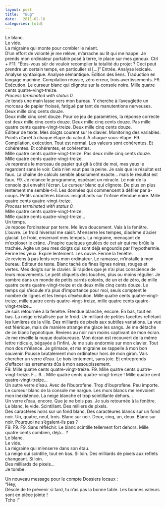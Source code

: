 ```yaml
---  
layout: post  
title:  "Bug"  
date:   2011-02-18  
categories: [old]  
--- 
```

Le blanc.  
Le vide.  
La migraine qui monte pour combler le néant.  
D’un effort de volonté je me relève, m’arrache au lit qui me happe. Je prends
mon ordinateur portable posé à terre, le place sur mes genoux. Ctrl + F11.
“Êtes-vous sûr de vouloir recompiler la totalité du projet ? Ceci peut prendre
un certain temps, en particulier si [...]” Entrée. Analyse lexicale. Analyse syntaxique. Analyse sémantique. Edition des liens. Traduction en langage machine.
Compilation réussie, zéro erreur, trois avertissements. F9. Exécution. Le curseur
blanc qui clignote sur la console noire. Mille quatre cents quatre-vingt-treize.  
*Process terminated with status 0.*  
Je tends une main lasse vers mon bureau. Y cherche à l’aveuglette un morceau
de papier froissé, fatigué par tant de manutentions nerveuses. Deux mille cinq
cents douze.  
Deux mille cinq cent douze. Pour ce jeu de paramètres, la réponse correcte est
deux mille cinq cents douze. Deux mille cinq cents douze. Pas mille quatre cents
quatre-vingt-treize. Deux mille cinq cents douze.  
Editeur de texte. Mes doigts courent sur le clavier. Monitoring des variables.
Points d’arrêt à chaque étape du calcul. À chaque sous-étape. F9. Compilation, exécution. Tout est normal. Les valeurs sont cohérentes. Et cohérentes. Et
cohérentes, et cohérentes.  
Mille quatre cents quatre-vingt-treize. Pas deux mille cinq cents douze. Mille
quatre cents quatre-vingt-treize.  
Je reprends le morceau de papier qui gı̂t à côté de moi, mes yeux le regardent
sans le voir. Cela n’en vaut pas la peine. Je sais que le résultat est faux. La
chaı̂ne de calculs semble absolument exacte... mais le résultat est faux. F9. Je
relance le programme, espérant un miracle. Le noir de la console qui envahit
l’écran. Le curseur blanc qui clignote. De plus en plus lentement me semble-t-il. Les données qui commencent à défiler par à-coups. Petits caractères blancs
insignifiants sur l’infinie étendue noire. Mille quatre cents quatre-vingt-treize.  
*Process terminated with status 0.*  
Mille quatre cents quatre-vingt-treize.  
Mille quatre cents quatre-vingt-treize...  
Un temps.  
Je repose l’ordinateur par terre. Me lève doucement. Vais à la fenêtre. L’ouvre.
Le froid hivernal me saisit. M’enserre les tempes, diadème d’acier glacial. Le
froid, enserrant mes tempes. La migraine, menaçant de m’exploser le crâne.
J’inspire quelques goulées de cet air qui me brûle la trachée. Agite un peu mes
doigts qui sont déjà engourdis par l’hypothermie. Ferme les yeux. Expire lentement. Les ouvre. Ferme la fenêtre.  
Je reviens à pas lents vers mon ordinateur. Le ramasse, m’installe à mon bureau.
Editeur de texte. Blanc taché de fines lignes noires, rouges et vertes. Mes doigts
sur le clavier. Si rapides que je n’ai plus conscience de leurs mouvements. Le
petit cliquetis des touches, plus ou moins régulier. Je sombre dans un monde de
petits carrés colorés, de un et de zéro, de mille quatre cents quatre-vingt-treize et de deux mille cinq cents douze. Le temps qui s’écoule n’a plus d’importance
pour moi, seuls comptent le nombre de lignes et les temps d’exécution.
Mille quatre cents quatre-vingt-treize, mille quatre cents quatre-vingt-treize,
mille quatre cents quatre-vingt-treize...  
Je suis retournée à la fenêtre. Étendue blanche, encore. En bas, tout en bas.
La neige cristallisée par le froid. Un milliard de petites facettes reflétant les
lumières de la ville. Des milliards de pixels aux subtiles variations. La vue est
féérique, mais de manière atrange me glace les sangs. Je me détache de ce blanc
hypnotique. Reviens au noir non moins captivant de mon écran.  
Je me réveille la nuque douloureuse. Mon écran est recouvert de la même
lettre ridicule, bégayée à l’infini. Je me suis endormie sur mon clavier. Tout
mon dos m’élance. Je grimace, et ma migraine se rappelle à mon bon souvenir.
Pousse brutalement mon ordinateur hors de mon giron. Vais chercher un verre
d’eau. Le bois lentement, sans joie. Et entreprends d’effacer les errements dûs à
mon assoupissement.  
F9. Mille quatre cents quatre-vingt-treize. F9. Mille quatre cents quatre-vingt-treize. F... 9... Mille quatre cents quatre-vingt-treize ! Mille quatre cent quatre-vingt-treize...  
Un autre verre d’eau. Avec de l’ibuprofène. Trop d’ibuprofène. Peu importe.
Le curseur blanc de la console me nargue. Les murs blancs me renvoient mon
inexistence. La neige blanche et trop scintillante dehors...  
Un verre d’eau, encore. Que je ne bois pas. Je suis retournée à la fenêtre. Le
blanc, le vide. Scintillant. Des milliers de pixels.  
Des caractères noirs sur un fond blanc. Des caractèures blancs sur un fond noir.
Un, quatre, neuf, trois. Blanc sur noir. Deux, cinq, un, deux. Blanc sur noir.
Pourquoi ne s’égalent-ils pas ?  
F9. F9. F9. Sans réfléchir. Le blanc scintille tellement fort dehors.
Mille quatre cents combien, déjà... ?  
Le blanc.  
Le vide.  
La migraine qui m’enserre dans son étau.  
La neige qui scintille, tout en bas. Si loin. Des milliards de pixels aux reflets
changeant. Si loin.  
Des milliards de pixels...  
Je tombe.  


Un nouveau message pour le compte Dossiers locaux :  
“Hey,  
Désolé de te prévenir si tard, tu n’as pas la bonne table. Les bonnes valeurs sont
en pièce jointe !  
Tcho !”  
